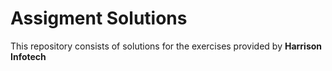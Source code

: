 # Assigment Solutions
This repository consists of solutions for the exercises provided by **Harrison Infotech**
